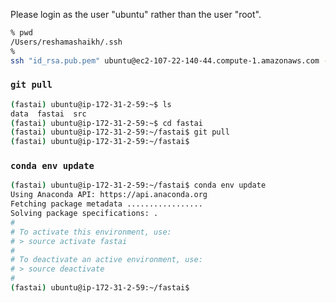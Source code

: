 

Please login as the user "ubuntu" rather than the user "root".

```bash
% pwd
/Users/reshamashaikh/.ssh
% 
ssh "id_rsa.pub.pem" ubuntu@ec2-107-22-140-44.compute-1.amazonaws.com -L8888:localhost:8888
```

### `git pull` 
```bash
(fastai) ubuntu@ip-172-31-2-59:~$ ls
data  fastai  src
(fastai) ubuntu@ip-172-31-2-59:~$ cd fastai
(fastai) ubuntu@ip-172-31-2-59:~/fastai$ git pull
(fastai) ubuntu@ip-172-31-2-59:~/fastai$
```

### `conda env update`
```bash
(fastai) ubuntu@ip-172-31-2-59:~/fastai$ conda env update
Using Anaconda API: https://api.anaconda.org
Fetching package metadata .................
Solving package specifications: .
#
# To activate this environment, use:
# > source activate fastai
#
# To deactivate an active environment, use:
# > source deactivate
#
(fastai) ubuntu@ip-172-31-2-59:~/fastai$
```

